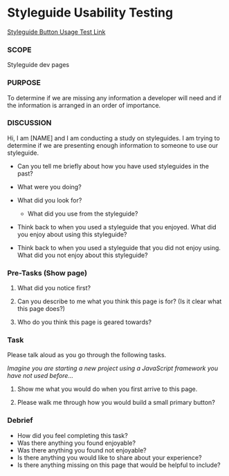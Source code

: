 # Styleguide Usability Testing

[Styleguide Button Usage Test Link](https://overstock.invisionapp.com/share/R4APQ5X3U#/screens/222429332)

### SCOPE 

Styleguide dev pages

### PURPOSE 

To determine if we are missing any information a developer will need and if the information is arranged in an order of importance.

### DISCUSSION

Hi, I am [NAME] and I am conducting a study on styleguides. I am trying to determine if we are presenting enough information to someone to use our styleguide.

- Can you tell me briefly about how you have used styleguides in the past? 

- What were you doing?

- What did you look for?
    - What did you use from the styleguide?

- Think back to when you used a styleguide that you enjoyed. What did you enjoy about using this styleguide?

- Think back to when you used a styleguide that you did not enjoy using. What did you not enjoy about this styleguide?


### Pre-Tasks (Show page)

1. What did you notice first?

2. Can you describe to me what you think this page is for? (Is it clear what this page does?)

3. Who do you think this page is geared towards?


### Task

Please talk aloud as you go through the following tasks.

*Imagine you are starting a new project using a JavaScript framework you have not used before...*

1. Show me what you would do when you first arrive to this page.

2. Please walk me through how you would build a small primary button?

### Debrief

- How did you feel completing this task?
- Was there anything you found enjoyable?
- Was there anything you found not enjoyable?
- Is there anything you would like to share about your experience?
- Is there anything missing on this page that would be helpful to include?